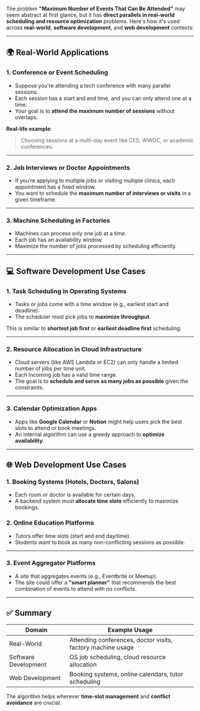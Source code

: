 The problem **"Maximum Number of Events That Can Be Attended"** may seem abstract at first glance, but it has **direct parallels in real-world scheduling and resource optimization** problems. Here's how it's used across **real-world**, **software development**, and **web development** contexts:

---

## 🌍 Real-World Applications

### 1. **Conference or Event Scheduling**

* Suppose you're attending a tech conference with many parallel sessions.
* Each session has a start and end time, and you can only attend one at a time.
* Your goal is to **attend the maximum number of sessions** without overlaps.

**Real-life example**:

> Choosing sessions at a multi-day event like CES, WWDC, or academic conferences.

---

### 2. **Job Interviews or Doctor Appointments**

* If you’re applying to multiple jobs or visiting multiple clinics, each appointment has a fixed window.
* You want to schedule the **maximum number of interviews or visits** in a given timeframe.

---

### 3. **Machine Scheduling in Factories**

* Machines can process only one job at a time.
* Each job has an availability window.
* Maximize the number of jobs processed by scheduling efficiently.

---

## 💻 Software Development Use Cases

### 1. **Task Scheduling in Operating Systems**

* Tasks or jobs come with a time window (e.g., earliest start and deadline).
* The scheduler must pick jobs to **maximize throughput**.

This is similar to **shortest job first** or **earliest deadline first** scheduling.

---

### 2. **Resource Allocation in Cloud Infrastructure**

* Cloud servers (like AWS Lambda or EC2) can only handle a limited number of jobs per time unit.
* Each incoming job has a valid time range.
* The goal is to **schedule and serve as many jobs as possible** given the constraints.

---

### 3. **Calendar Optimization Apps**

* Apps like **Google Calendar** or **Notion** might help users pick the best slots to attend or book meetings.
* An internal algorithm can use a greedy approach to **optimize availability**.

---

## 🌐 Web Development Use Cases

### 1. **Booking Systems (Hotels, Doctors, Salons)**

* Each room or doctor is available for certain days.
* A backend system must **allocate time slots** efficiently to maximize bookings.

### 2. **Online Education Platforms**

* Tutors offer time slots (start and end day/time).
* Students want to book as many non-conflicting sessions as possible.

---

### 3. **Event Aggregator Platforms**

* A site that aggregates events (e.g., Eventbrite or Meetup).
* The site could offer a **"smart planner"** that recommends the best combination of events to attend with no conflicts.

---

## ✅ Summary

| Domain               | Example Usage                                               |
| -------------------- | ----------------------------------------------------------- |
| Real-World           | Attending conferences, doctor visits, factory machine usage |
| Software Development | OS job scheduling, cloud resource allocation                |
| Web Development      | Booking systems, online calendars, tutor scheduling         |

The algorithm helps wherever **time-slot management** and **conflict avoidance** are crucial.
